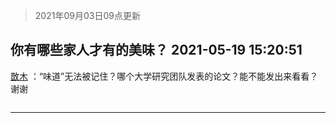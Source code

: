 > 2021年09月03日09点更新
<link rel="stylesheet" href="https://cdn.jsdelivr.net/gh/taotie6/sampleJSON@main/css/photo_show.css">


 ## 你有哪些家人才有的美味？ 2021-05-19 15:20:51

 [㪚木](https://www.coolapk.com/feed/27078581?shareKey=NTMyNmIzNWUxZjNlNjEzMTc3ZmI~) ：“味道”无法被记住？哪个大学研究团队发表的论文？能不能发出来看看？谢谢 

<div class="album">
<img class="img-item" src="" />
</div>

 ------- 

